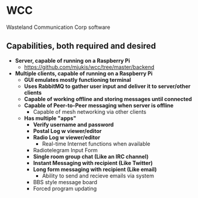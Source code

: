 WCC  
===  
  
Wasteland Communication Corp software  
  
Capabilities, both __required__ and desired 
-----
*   __Server, capable of running on a Raspberry Pi__
    *   https://github.com/mjukis/wcc/tree/master/backend
*   __Multiple clients, capable of running on a Raspberry Pi__
    *   __GUI emulates mostly functioning terminal__
    *   __Uses RabbitMQ to gather user input and deliver it to server/other clients__
    *   __Capable of working offline and storing messages until connected__
    *   __Capable of Peer-to-Peer messaging when server is offline__
        *   Capable of mesh networking via other clients
    *   __Has multiple "apps"__
        *   __Verify username and password__
        *   __Postal Log w viewer/editor__
        *   __Radio Log w viewer/editor__
            *   Real-time Internet functions when available
        *   Radiotelegram Input Form
        *   __Single room group chat (Like an IRC channel)__
        *   __Instant Messaging with recipient (Like Twitter)__
        *   __Long form messaging with recipient (Like email)__
            *   Ability to send and recieve emails via system
        *   BBS style message board   
        *   Forced program updating
